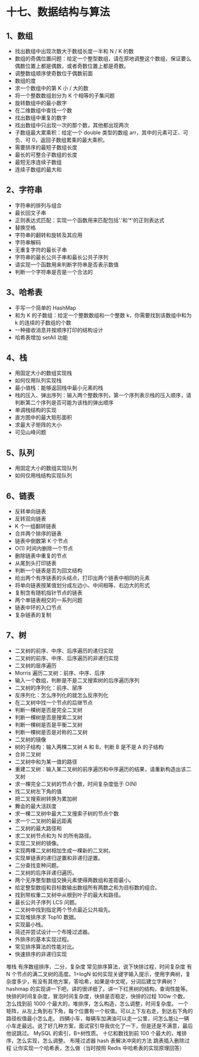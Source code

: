 # 十七、数据结构与算法

## 1、数组

- 找出数组中出现次数大于数组长度一半和 N / K 的数
- 数组的奇偶位置问题：给定一个整型数组，请在原地调整这个数组，保证要么偶数位置上都是偶数，或者奇数位置上都是奇数。
- 调整数组顺序使奇数位于偶数前面
- 数组的度
- 求一个数组中的第 K 小 / 大的数
- 将一个整数数组划分为 K 个相等的子集问题
- 旋转数组中的最小数字
- 在二维数组中查找一个数
- 找出数组中重复的数字
- 找出数组中只出现一次的那个数，其他都出现两次
- 子数组最大累乘积：给定一个 double 类型的数组 arr，其中的元素可正、可负、可 0，返回子数组累乘的最大乘积。
- 需要排序的最短子数组长度
- 最长的可整合子数组的长度
- 最短无序连续子数组
- 连续子数组的最大和

## 2、字符串

- 字符串的排列与组合
- 最长回文子串
- 正则表达式匹配：实现一个函数用来匹配包括'.'和'\*'的正则表达式
- 替换空格
- 字符串的翻转和旋转及其应用
- 字符串解码
- 无重复字符的最长子串
- 字符串的最长公共子串和最长公共子序列
- 请实现一个函数用来判断字符串是否表示数值
- 判断一个字符串是否是一个合法的

## 3、哈希表

- 手写一个简单的 HashMap
- 和为 K 的子数组：给定一个整数数组和一个整数 k，你需要找到该数组中和为 k 的连续的子数组的个数
- 一种接收消息并按顺序打印的结构设计
- 哈希表增加 setAll 功能

## 4、栈

- 用固定大小的数组实现栈
- 如何仅用队列实现栈
- 最小值栈：能够返回栈中最小元素的栈
- 栈的压入、弹出序列：输入两个整数序列，第一个序列表示栈的压入顺序，请判断第二个序列是否可能为该栈的弹出顺序
- 单调栈结构的实现
- 直方图中的最大矩形面积
- 求最大子矩阵的大小
- 可见山峰问题

## 5、队列

- 用固定大小的数组实现队列
- 如何仅用栈结构实现队列

## 6、链表

- 反转单向链表
- 反转双向链表
- K 个一组翻转链表
- 合并两个排序的链表
- 链表中倒数第 K 个节点
- O(1) 时间内删除一个节点
- 删除链表中重复的节点
- 从尾到头打印链表
- 判断一个链表是否为回文结构
- 给出两个有序链表的头结点，打印出两个链表中相同的元素
- 将单向链表按某值划分成左边小、中间相等、右边大的形式
- 复制含有随机指针节点的链表
- 两个单链表相交的一系列问题
- 链表中环的入口节点
- 复杂链表的复制

## 7、树

- 二叉树的前序、中序、后序遍历的递归实现
- 二叉树的前序、中序、后序遍历的非递归实现
- 二叉树的层序遍历
- Morris 遍历二叉树：前序、中序、后序
- 输入一个数组，判断是不是二叉搜索树的后序遍历序列
- 二叉树的序列化：前序、层序
- 反序列化：怎么序列化的就怎么反序列化
- 在二叉树中找一个节点的后继节点
- 判断一棵树是否是完全二叉树
- 判断一棵树是否是搜索二叉树
- 判断一棵树是否是平衡二叉树
- 判断一棵树是否是对称的二叉树
- 二叉树的镜像
- 树的子结构：输入两棵二叉树 A 和 B，判断 B 是不是 A 的子结构
- 合并二叉树
- 二叉树中和为某一值的路径
- 重建二叉树：输入某二叉树的前序遍历和中序遍历的结果，请重新构造出该二叉树
- 求一棵完全二叉树的节点个数，时间复杂度低于 O(N)
- 找二叉树左下角的值
- 把二叉搜索树转换为累加树
- 舞会的最大活跃度
- 求一棵二叉树中最大二叉搜索子树的节点个数
- 求一个二叉树的最远距离
- 二叉树的最大路径和
- 求二叉树节点和为 N 的所有路径。
- 实现二叉树的镜像。
- 实现两棵二叉树相加生成一棵新的二叉树。
- 实现单链表的递归逆置和非递归逆置。
- 二分查找变种问题。
- 二叉树的后序非递归遍历。
- 两个无序整型数组交换元素使得两数组和差距最小。
- 给定整型数组和目标数输出数组所有两数之和为目标数的组合。
- 找到带权重二叉树中从根到叶子的最大和路径。
- 最长公共子序列 LCS 问题。
- 二叉树中找到指定两个节点最近公共祖先。
- 实现堆排序求 Top10 数据。
- 实现最小栈。
- 简述并尝试设计一个布隆过滤器。
- 外排序的基本实现过程。
- 常见排序算法的性能对比。
- 快速排序的非递归实现

堆栈
有序数组排序，二分，复杂度
常见排序算法，说下快排过程，时间复杂度
有 N 个节点的满二叉树的高度。1+logN
如何实现关键字输入提示，使用字典树，复杂度多少，有没有其他方案，答哈希，如果是中文呢，分词后建立字典树？
hashmap 的实现讲一下吧，讲的很详细了。讲一下红黑树的结构，查询性能等。
快排的时间复杂度，冒泡时间复杂度，快排是否稳定，快排的过程
100w 个数，怎么找到前 1000 个最大的，堆排序，怎么构造，怎么调整，时间复杂度。
一个矩阵，从左上角到右下角，每个位置有一个权值。可以上下左右走，到达右下角的路径权值最小怎么走。
四辆小车，每辆车加满油可以走一公里，问怎么能让一辆小车走最远。说了好几种方案，面试官引导我优化了一下，但是还是不满意，最后他说跳过。
MySQL 的索引，B+树性质。
十亿和数找到前 100 个最大的，堆排序，怎么实现，怎么调整。
布隆过滤器
hash 表解决冲突的方法
跳表插入删除过程
让你实现一个哈希表，怎么做（当时按照 Redis 中哈希表的实现原理回答）
